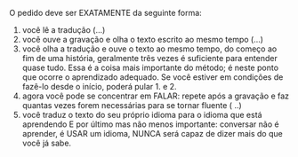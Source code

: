 O pedido deve ser EXATAMENTE da seguinte forma: 
1. você lê a tradução (...)
2. você ouve a gravação e olha o texto escrito ao mesmo tempo (...) 
3. você olha a tradução e ouve o texto ao mesmo tempo, do começo ao fim de uma história, geralmente três vezes é suficiente para entender quase tudo. 
Essa é a coisa mais importante do método; é neste ponto que ocorre o aprendizado adequado. Se você estiver em condições de fazê-lo desde o início, poderá pular 1. e 2. 
4. agora você pode se concentrar em FALAR: repete após a gravação e faz quantas vezes forem necessárias para se tornar fluente ( ..) 
5. você traduz o texto do seu próprio idioma para o idioma que está aprendendo
E por último mas não menos importante: conversar não é aprender, é USAR um idioma, NUNCA será capaz de dizer mais do que você já sabe.
